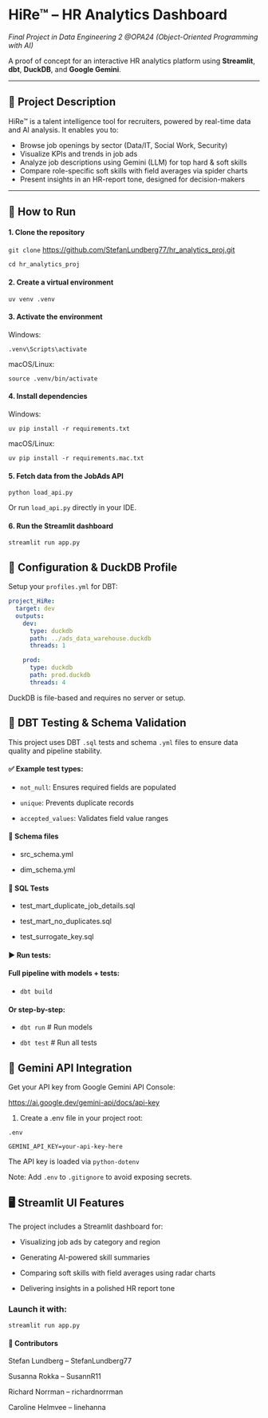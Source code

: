 # HiRe™ – HR Analytics Dashboard

_Final Project in Data Engineering 2 @OPA24 (Object-Oriented Programming with AI)_

A proof of concept for an interactive HR analytics platform using **Streamlit**, **dbt**, **DuckDB**, and **Google Gemini**.

---

## 📝 Project Description

HiRe™ is a talent intelligence tool for recruiters, powered by real-time data and AI analysis. It enables you to:

- Browse job openings by sector (Data/IT, Social Work, Security)
- Visualize KPIs and trends in job ads
- Analyze job descriptions using Gemini (LLM) for top hard & soft skills
- Compare role-specific soft skills with field averages via spider charts
- Present insights in an HR-report tone, designed for decision-makers

---

## 🚀 How to Run

#### 1. Clone the repository

```git clone``` https://github.com/StefanLundberg77/hr_analytics_proj.git

```cd hr_analytics_proj```

#### 2. Create a virtual environment

```uv venv .venv```

#### 3. Activate the environment

Windows:

```.venv\Scripts\activate```

macOS/Linux:

```source .venv/bin/activate```

#### 4. Install dependencies

Windows:

```uv pip install -r requirements.txt```

macOS/Linux:

```uv pip install -r requirements.mac.txt```

#### 5. Fetch data from the JobAds API

```python load_api.py```

Or run ```load_api.py``` directly in your IDE.

#### 6. Run the Streamlit dashboard

```streamlit run app.py```

## 🔧 Configuration & DuckDB Profile

Setup your ```profiles.yml``` for DBT:

```yaml
project_HiRe:
  target: dev
  outputs:
    dev:
      type: duckdb
      path: ../ads_data_warehouse.duckdb
      threads: 1

    prod:
      type: duckdb
      path: prod.duckdb
      threads: 4

```

DuckDB is file-based and requires no server or setup.

## 📄 DBT Testing & Schema Validation

This project uses DBT ```.sql``` tests and schema ```.yml``` files to ensure data quality and pipeline stability.

#### ✅ Example test types:

- ```not_null```: Ensures required fields are populated

- ```unique```: Prevents duplicate records

- ```accepted_values```: Validates field value ranges

#### 📂 Schema files

- src_schema.yml

- dim_schema.yml

#### 🧪 SQL Tests

- test_mart_duplicate_job_details.sql

- test_mart_no_duplicates.sql

- test_surrogate_key.sql

#### ▶️ Run tests:

#### Full pipeline with models + tests:
- ```dbt build```

#### Or step-by-step:
- ```dbt run```      # Run models

- ```dbt test```     # Run all tests

## 🧠 Gemini API Integration

Get your API key from Google Gemini API Console:

https://ai.google.dev/gemini-api/docs/api-key

1. Create a .env file in your project root:

```.env```


```GEMINI_API_KEY=your-api-key-here```

The API key is loaded via ```python-dotenv```

Note: Add ```.env``` to ```.gitignore``` to avoid exposing secrets.

## 🖥️ Streamlit UI Features

The project includes a Streamlit dashboard for:

- Visualizing job ads by category and region

- Generating AI-powered skill summaries

- Comparing soft skills with field averages using radar charts

- Delivering insights in a polished HR report tone

### Launch it with:

```streamlit run app.py```

#### 👥 Contributors

Stefan Lundberg – StefanLundberg77

Susanna Rokka – SusannR11

Richard Norrman – richardnorrman

Caroline Helmvee – linehanna


